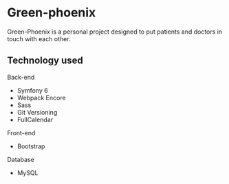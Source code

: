 # Green-phoenix

Green-Phoenix is a personal project designed to put patients and doctors in touch with each other. 

## Technology used

Back-end
- Symfony 6
- Webpack Encore
- Sass
- Git Versioning
- FullCalendar

Front-end
- Bootstrap

Database
- MySQL




